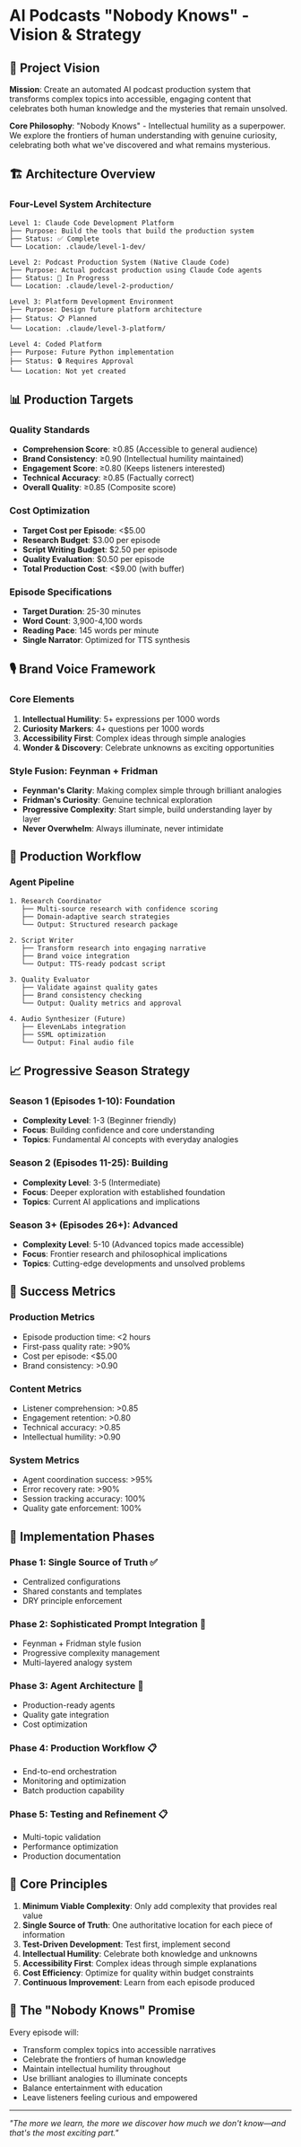 # AI Podcasts "Nobody Knows" - Vision & Strategy

## 🎯 Project Vision

**Mission**: Create an automated AI podcast production system that transforms complex topics into accessible, engaging content that celebrates both human knowledge and the mysteries that remain unsolved.

**Core Philosophy**: "Nobody Knows" - Intellectual humility as a superpower. We explore the frontiers of human understanding with genuine curiosity, celebrating both what we've discovered and what remains mysterious.

## 🏗️ Architecture Overview

### Four-Level System Architecture

```
Level 1: Claude Code Development Platform
├── Purpose: Build the tools that build the production system
├── Status: ✅ Complete
└── Location: .claude/level-1-dev/

Level 2: Podcast Production System (Native Claude Code)
├── Purpose: Actual podcast production using Claude Code agents
├── Status: 🚧 In Progress
└── Location: .claude/level-2-production/

Level 3: Platform Development Environment
├── Purpose: Design future platform architecture
├── Status: 📋 Planned
└── Location: .claude/level-3-platform/

Level 4: Coded Platform
├── Purpose: Future Python implementation
├── Status: 🔒 Requires Approval
└── Location: Not yet created
```

## 📊 Production Targets

### Quality Standards
- **Comprehension Score**: ≥0.85 (Accessible to general audience)
- **Brand Consistency**: ≥0.90 (Intellectual humility maintained)
- **Engagement Score**: ≥0.80 (Keeps listeners interested)
- **Technical Accuracy**: ≥0.85 (Factually correct)
- **Overall Quality**: ≥0.85 (Composite score)

### Cost Optimization
- **Target Cost per Episode**: <$5.00
- **Research Budget**: $3.00 per episode
- **Script Writing Budget**: $2.50 per episode
- **Quality Evaluation**: $0.50 per episode
- **Total Production Cost**: <$9.00 (with buffer)

### Episode Specifications
- **Target Duration**: 25-30 minutes
- **Word Count**: 3,900-4,100 words
- **Reading Pace**: 145 words per minute
- **Single Narrator**: Optimized for TTS synthesis

## 🎙️ Brand Voice Framework

### Core Elements
1. **Intellectual Humility**: 5+ expressions per 1000 words
2. **Curiosity Markers**: 4+ questions per 1000 words
3. **Accessibility First**: Complex ideas through simple analogies
4. **Wonder & Discovery**: Celebrate unknowns as exciting opportunities

### Style Fusion: Feynman + Fridman
- **Feynman's Clarity**: Making complex simple through brilliant analogies
- **Fridman's Curiosity**: Genuine technical exploration
- **Progressive Complexity**: Start simple, build understanding layer by layer
- **Never Overwhelm**: Always illuminate, never intimidate

## 🔄 Production Workflow

### Agent Pipeline
```
1. Research Coordinator
   ├── Multi-source research with confidence scoring
   ├── Domain-adaptive search strategies
   └── Output: Structured research package

2. Script Writer
   ├── Transform research into engaging narrative
   ├── Brand voice integration
   └── Output: TTS-ready podcast script

3. Quality Evaluator
   ├── Validate against quality gates
   ├── Brand consistency checking
   └── Output: Quality metrics and approval

4. Audio Synthesizer (Future)
   ├── ElevenLabs integration
   ├── SSML optimization
   └── Output: Final audio file
```

## 📈 Progressive Season Strategy

### Season 1 (Episodes 1-10): Foundation
- **Complexity Level**: 1-3 (Beginner friendly)
- **Focus**: Building confidence and core understanding
- **Topics**: Fundamental AI concepts with everyday analogies

### Season 2 (Episodes 11-25): Building
- **Complexity Level**: 3-5 (Intermediate)
- **Focus**: Deeper exploration with established foundation
- **Topics**: Current AI applications and implications

### Season 3+ (Episodes 26+): Advanced
- **Complexity Level**: 5-10 (Advanced topics made accessible)
- **Focus**: Frontier research and philosophical implications
- **Topics**: Cutting-edge developments and unsolved problems

## 🎯 Success Metrics

### Production Metrics
- Episode production time: <2 hours
- First-pass quality rate: >90%
- Cost per episode: <$5.00
- Brand consistency: >0.90

### Content Metrics
- Listener comprehension: >0.85
- Engagement retention: >0.80
- Technical accuracy: >0.85
- Intellectual humility: >0.90

### System Metrics
- Agent coordination success: >95%
- Error recovery rate: >90%
- Session tracking accuracy: 100%
- Quality gate enforcement: 100%

## 🚀 Implementation Phases

### Phase 1: Single Source of Truth ✅
- Centralized configurations
- Shared constants and templates
- DRY principle enforcement

### Phase 2: Sophisticated Prompt Integration 🚧
- Feynman + Fridman style fusion
- Progressive complexity management
- Multi-layered analogy system

### Phase 3: Agent Architecture 🚧
- Production-ready agents
- Quality gate integration
- Cost optimization

### Phase 4: Production Workflow 📋
- End-to-end orchestration
- Monitoring and optimization
- Batch production capability

### Phase 5: Testing and Refinement 📋
- Multi-topic validation
- Performance optimization
- Production documentation

## 📝 Core Principles

1. **Minimum Viable Complexity**: Only add complexity that provides real value
2. **Single Source of Truth**: One authoritative location for each piece of information
3. **Test-Driven Development**: Test first, implement second
4. **Intellectual Humility**: Celebrate both knowledge and unknowns
5. **Accessibility First**: Complex ideas through simple explanations
6. **Cost Efficiency**: Optimize for quality within budget constraints
7. **Continuous Improvement**: Learn from each episode produced

## 🎨 The "Nobody Knows" Promise

Every episode will:
- Transform complex topics into accessible narratives
- Celebrate the frontiers of human knowledge
- Maintain intellectual humility throughout
- Use brilliant analogies to illuminate concepts
- Balance entertainment with education
- Leave listeners feeling curious and empowered

---

*"The more we learn, the more we discover how much we don't know—and that's the most exciting part."*